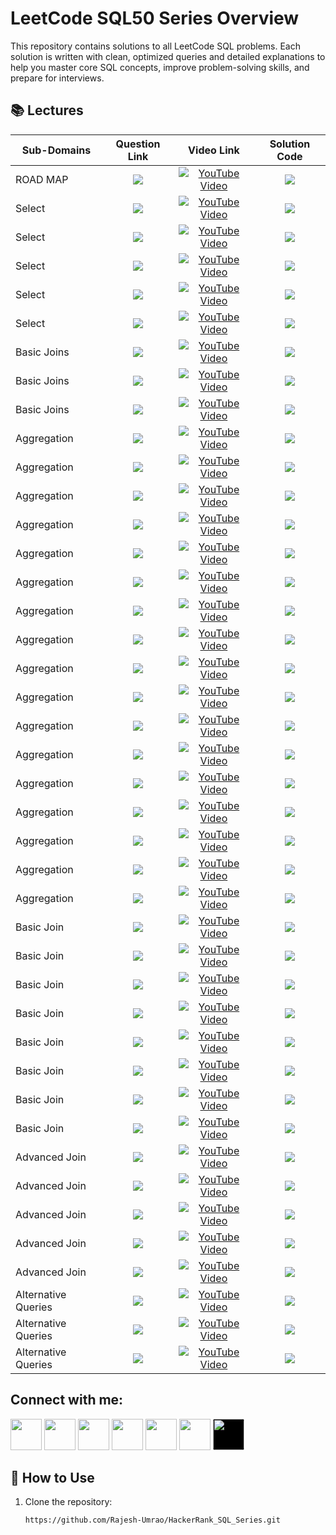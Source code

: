 # LeetCode SQL50 Series Overview
This repository contains solutions to all LeetCode SQL problems. Each solution is written with clean, optimized queries and detailed explanations to help you master core SQL concepts, improve problem-solving skills, and prepare for interviews.


## 📚 Lectures

<table>
  <thead>
    <tr>
      <th>Sub-Domains</th>
      <th>Question Link</th>
      <th>Video Link</th>
      <th>Solution Code</th>
    </tr>
  </thead>
  <tbody>
      <!-- -------------------ROADMAP OF THIS SERIES-------------------------------------------------------------->   
    <tr>
      <td>ROAD MAP</td> 
      <td style="text-align: center; vertical-align: middle;"> <!-- Question related link--->
            <a href="https://leetcode.com/studyplan/top-sql-50/" target="_blank">
            <img src="https://img.shields.io/badge/LeetCode SQL50 Roadmap -red?style=for-the-badge&logo=LeetCode&logoColor=white"> </a>
      </td>
      <td style="text-align: center; vertical-align: middle;">  <!-- Youtube  link--->
            <a href="https://www.youtube.com/@rajesh_data_ai" target="_blank"> <img src="https://img.shields.io/badge/Video--1-CLICK%20HERE-blue?style=for-the-badge&logo=youtube&logoColor=white" alt="YouTube Video"> </a> 
      </td>
      <td style="text-align: center; vertical-align: middle;"> <!-- Github Solution link--->
         <a href="https://github.com/Rajesh-Umrao/LeetCode_SQL50" target="_blank">
         <img src="https://img.shields.io/badge/SQL-Solution-pale green?style=for-the-badge&logo=sqlite"> </a>
      </td>
    </tr>
    <!-- --------------------SELECT----------------------------------------------------------- --> 
    <!-- --------------------1) Recyclable and Low Fat Products------------------------------------------------------------ -->   
    <tr>
      <td>Select</td> 
      <td style="text-align: center; vertical-align: middle;"> <!-- Question related link--->
            <a href="https://leetcode.com/problems/recyclable-and-low-fat-products/description/?envType=study-plan-v2&envId=top-sql-50" target="_blank">
            <img src="https://img.shields.io/badge/Recyclable and Low Fat Products-purple?style=for-the-badge&logo=leetcode&logoColor=white"> </a>
      </td>
      <td style="text-align: center; vertical-align: middle;">  <!-- Youtube  link--->
            <a href="https://www.youtube.com/@rajesh_data_ai" target="_blank"> <img src="https://img.shields.io/badge/Video--2-CLICK%20HERE-blue?style=for-the-badge&logo=youtube&logoColor=white" alt="YouTube Video"> </a> 
      </td>
      <td style="text-align: center; vertical-align: middle;"> <!-- Github Solution link--->
         <a href="https://github.com/Rajesh-Umrao/LeetCode_SQL50" target="_blank">
         <img src="https://img.shields.io/badge/SQL-Solution-pale green?style=for-the-badge&logo=sqlite"> </a>
      </td>
    </tr>
      <!-- --------------------2) Find Customer Referee ------------------------------------------------------------ -->   
    <tr>
      <td>Select</td> 
      <td style="text-align: center; vertical-align: middle;"> <!-- Question related link--->
            <a href="https://leetcode.com/problems/find-customer-referee/description/?envType=study-plan-v2&envId=top-sql-50" target="_blank">
            <img src="https://img.shields.io/badge/Find Customer Referee-purple?style=for-the-badge&logo=leetcode&logoColor=white"> </a>
      </td>
      <td style="text-align: center; vertical-align: middle;">  <!-- Youtube  link--->
            <a href="https://www.youtube.com/@rajesh_data_ai" target="_blank"> <img src="https://img.shields.io/badge/Video--3-CLICK%20HERE-blue?style=for-the-badge&logo=youtube&logoColor=white" alt="YouTube Video"> </a> 
      </td>
      <td style="text-align: center; vertical-align: middle;"> <!-- Github Solution link--->
         <a href="https://github.com/Rajesh-Umrao/LeetCode_SQL50" target="_blank">
         <img src="https://img.shields.io/badge/SQL-Solution-pale green?style=for-the-badge&logo=sqlite"> </a>
      </td>
    </tr>
     <!-- --------------------3) Big Countries ------------------------------------------------------------ -->   
    <tr>
      <td>Select</td> 
      <td style="text-align: center; vertical-align: middle;"> <!-- Question related link--->
            <a href="https://leetcode.com/problems/big-countries/description/?envType=study-plan-v2&envId=top-sql-50" target="_blank">
            <img src="https://img.shields.io/badge/Big Countries-purple?style=for-the-badge&logo=leetcode&logoColor=white"> </a>
      </td>
      <td style="text-align: center; vertical-align: middle;">  <!-- Youtube  link--->
            <a href="https://www.youtube.com/@rajesh_data_ai" target="_blank"> <img src="https://img.shields.io/badge/Video--4-CLICK%20HERE-blue?style=for-the-badge&logo=youtube&logoColor=white" alt="YouTube Video"> </a> 
      </td>
      <td style="text-align: center; vertical-align: middle;"> <!-- Github Solution link--->
         <a href="https://github.com/Rajesh-Umrao/LeetCode_SQL50" target="_blank">
         <img src="https://img.shields.io/badge/SQL-Solution-pale green?style=for-the-badge&logo=sqlite"> </a>
      </td>
    </tr>
     <!-- --------------------4) Article Views I ------------------------------------------------------------ -->   
    <tr>
      <td>Select</td> 
      <td style="text-align: center; vertical-align: middle;"> <!-- Question related link--->
            <a href="https://leetcode.com/problems/article-views-i/description/?envType=study-plan-v2&envId=top-sql-50" target="_blank">
            <img src="https://img.shields.io/badge/Article Views I-purple?style=for-the-badge&logo=leetcode&logoColor=white"> </a>
      </td>
      <td style="text-align: center; vertical-align: middle;">  <!-- Youtube  link--->
            <a href="https://www.youtube.com/@rajesh_data_ai" target="_blank"> <img src="https://img.shields.io/badge/Video--5-CLICK%20HERE-blue?style=for-the-badge&logo=youtube&logoColor=white" alt="YouTube Video"> </a> 
      </td>
      <td style="text-align: center; vertical-align: middle;"> <!-- Github Solution link--->
         <a href="https://github.com/Rajesh-Umrao/LeetCode_SQL50" target="_blank">
         <img src="https://img.shields.io/badge/SQL-Solution-pale green?style=for-the-badge&logo=sqlite"> </a>
      </td>
    </tr>
     <!-- --------------------5) Invalid Tweets ------------------------------------------------------------ -->   
    <tr>
      <td>Select</td> 
      <td style="text-align: center; vertical-align: middle;"> <!-- Question related link--->
            <a href="https://leetcode.com/problems/invalid-tweets/description/?envType=study-plan-v2&envId=top-sql-50" target="_blank">
            <img src="https://img.shields.io/badge/Invalid Tweets-purple?style=for-the-badge&logo=leetcode&logoColor=white"> </a>
      </td>
      <td style="text-align: center; vertical-align: middle;">  <!-- Youtube  link--->
            <a href="https://www.youtube.com/@rajesh_data_ai" target="_blank"> <img src="https://img.shields.io/badge/Video--6-CLICK%20HERE-blue?style=for-the-badge&logo=youtube&logoColor=white" alt="YouTube Video"> </a> 
      </td>
      <td style="text-align: center; vertical-align: middle;"> <!-- Github Solution link--->
         <a href="https://github.com/Rajesh-Umrao/LeetCode_SQL50" target="_blank">
         <img src="https://img.shields.io/badge/SQL-Solution-pale green?style=for-the-badge&logo=sqlite"> </a>
      </td>
    </tr>
    <!---------------BASIC JOINS------------------------------------------------------>
    <!--------1)Replace Employee ID With The Unique Identifier------------------------------------------------------------->   
  <tr>
      <td>Basic Joins</td> 
      <td style="text-align: center; vertical-align: middle;"> <!-- Question related link--->
            <a href="https://leetcode.com/problems/replace-employee-id-with-the-unique-identifier/description/?envType=study-plan-v2&envId=top-sql-50" target="_blank">
            <img src="https://img.shields.io/badge/Replace Employee ID with Unique-indigo?style=for-the-badge&logo=leetcode&logoColor=white"> </a>
      </td>
      <td style="text-align: center; vertical-align: middle;">  <!-- Youtube  link--->
            <a href="https://www.youtube.com/@rajesh_data_ai" target="_blank"><img src="https://img.shields.io/badge/Video--7-CLICK%20HERE-teal?style=for-the-badge&logo=youtube&logoColor=white" alt="YouTube Video"></a> 
      </td>
      <td style="text-align: center; vertical-align: middle;"> <!-- Github Solution link--->
         <a href="https://github.com/Rajesh-Umrao/LeetCode_SQL50" target="_blank">
         <img src="https://img.shields.io/badge/SQL-Solution-cyan?style=for-the-badge&logo=sqlite"> </a>
      </td>
    </tr>
  <!--------2)Product Sales Analysis I------------------------------------------------------------>   
  <tr>
      <td>Basic Joins</td> 
      <td style="text-align: center; vertical-align: middle;"> <!-- Question related link--->
            <a href="https://leetcode.com/problems/Product-Sales-Analysis-I/description/?envType=study-plan-v2&envId=top-sql-50" target="_blank">
            <img src="https://img.shields.io/badge/Product Sales Analysis I-indigo?style=for-the-badge&logo=leetcode&logoColor=white"> </a>
      </td>
      <td style="text-align: center; vertical-align: middle;">  <!-- Youtube  link--->
            <a href="https://www.youtube.com/@rajesh_data_ai" target="_blank"><img src="https://img.shields.io/badge/Video--8-CLICK%20HERE-teal?style=for-the-badge&logo=youtube&logoColor=white" alt="YouTube Video"></a> 
      </td>
      <td style="text-align: center; vertical-align: middle;"> <!-- Github Solution link--->
         <a href="https://github.com/Rajesh-Umrao/LeetCode_SQL50" target="_blank">
         <img src="https://img.shields.io/badge/SQL-Solution-cyan?style=for-the-badge&logo=sqlite"> </a>
      </td>
    </tr>
    <!--------3)Customer Who Visited but Did Not Make Any Transactions------------------------------------------------------------>   
  <tr>
      <td>Basic Joins</td> 
      <td style="text-align: center; vertical-align: middle;"> <!-- Question related link--->
            <a href="https://leetcode.com/problems/Customer-Who-Visited-but-Did-Not-Make-Any-Transactions/description/?envType=study-plan-v2&envId=top-sql-50" target="_blank">
            <img src="https://img.shields.io/badge/Customer Who Visited-indigo?style=for-the-badge&logo=leetcode&logoColor=white"> </a>
      </td>
      <td style="text-align: center; vertical-align: middle;">  <!-- Youtube  link--->
            <a href="https://www.youtube.com/@rajesh_data_ai" target="_blank"><img src="https://img.shields.io/badge/Video--9-CLICK%20HERE-teal?style=for-the-badge&logo=youtube&logoColor=white" alt="YouTube Video"></a> 
      </td>
      <td style="text-align: center; vertical-align: middle;"> <!-- Github Solution link--->
         <a href="https://github.com/Rajesh-Umrao/LeetCode_SQL50" target="_blank">
         <img src="https://img.shields.io/badge/SQL-Solution-cyan?style=for-the-badge&logo=sqlite"> </a>
      </td>
    </tr>
    <!----------------------AGGREGATION-------------------------------------------------------------> 
    <!---------------AGGREGATION--------1)Revising Aggregations - The Count Function------------------------------------------------------------->   
  <tr>
      <td>Aggregation </td> 
      <td style="text-align: center; vertical-align: middle;"> <!-- Question related link--->
            <a href="https://www.hackerrank.com/challenges/revising-aggregations-the-count-function/problem?isFullScreen=true" target="_blank">
            <img src="https://img.shields.io/badge/The Count Function-maroon?style=for-the-badge&logo=hackerrank&logoColor=white"> </a>
      </td>
      <td style="text-align: center; vertical-align: middle;">  <!-- Youtube  link--->
            <a href="https://youtu.be/ODXRNUZYq8M" target="_blank"><img src="https://img.shields.io/badge/Video--24-CLICK%20HERE-olive?style=for-the-badge&logo=youtube&logoColor=white" alt="YouTube Video"></a> 
      </td>
      <td style="text-align: center; vertical-align: middle;"> <!-- Github Solution link--->
         <a href="https://github.com/Rajesh-Umrao/HackerRank_SQL_Solution_Series/blob/main/24)YT_Video_Solution" target="_blank">
         <img src="https://img.shields.io/badge/SQL-Solution-magenta?style=for-the-badge&logo=sqlite"> </a>
      </td>
    </tr>
    <!---------------AGGREGATION--------2)Revising Aggregations - The Sum Function------------------------------------------------------------->   
  <tr>
      <td>Aggregation </td> 
      <td style="text-align: center; vertical-align: middle;"> <!-- Question related link--->
            <a href="https://www.hackerrank.com/challenges/revising-aggregations-sum/problem?isFullScreen=true" target="_blank">
            <img src="https://img.shields.io/badge/The Sum Function-maroon?style=for-the-badge&logo=hackerrank&logoColor=white"> </a>
      </td>
      <td style="text-align: center; vertical-align: middle;">  <!-- Youtube  link--->
            <a href="https://youtu.be/UtFxDcUNceQ" target="_blank"><img src="https://img.shields.io/badge/Video--25-CLICK%20HERE-olive?style=for-the-badge&logo=youtube&logoColor=white" alt="YouTube Video"></a> 
      </td>
      <td style="text-align: center; vertical-align: middle;"> <!-- Github Solution link--->
         <a href="https://github.com/Rajesh-Umrao/HackerRank_SQL_Solution_Series/blob/main/25)YT_Video_Solution" target="_blank">
         <img src="https://img.shields.io/badge/SQL-Solution-magenta?style=for-the-badge&logo=sqlite"> </a>
      </td>
    </tr>
     <!---------------AGGREGATION--------3)Revising Aggregations - Averages------------------------------------------------------------->   
  <tr>
      <td>Aggregation </td> 
      <td style="text-align: center; vertical-align: middle;"> <!-- Question related link--->
            <a href="https://www.hackerrank.com/challenges/revising-aggregations-the-average-function/problem?isFullScreen=true" target="_blank">
            <img src="https://img.shields.io/badge/The Averages-maroon?style=for-the-badge&logo=hackerrank&logoColor=white"> </a>
      </td>
      <td style="text-align: center; vertical-align: middle;">  <!-- Youtube  link--->
            <a href="https://youtu.be/IgA2Gq2Up6I" target="_blank"><img src="https://img.shields.io/badge/Video--26-CLICK%20HERE-olive?style=for-the-badge&logo=youtube&logoColor=white" alt="YouTube Video"></a> 
      </td>
      <td style="text-align: center; vertical-align: middle;"> <!-- Github Solution link--->
         <a href="https://github.com/Rajesh-Umrao/HackerRank_SQL_Solution_Series/blob/main/26)YT_Video_Solution" target="_blank">
         <img src="https://img.shields.io/badge/SQL-Solution-magenta?style=for-the-badge&logo=sqlite"> </a>
      </td>
    </tr>
    <!---------------AGGREGATION--------4)Average Population------------------------------------------------------------->   
  <tr>
      <td>Aggregation </td> 
      <td style="text-align: center; vertical-align: middle;"> <!-- Question related link--->
            <a href="https://www.hackerrank.com/challenges/average-population/problem?isFullScreen=true" target="_blank">
            <img src="https://img.shields.io/badge/Averages Population-maroon?style=for-the-badge&logo=hackerrank&logoColor=white"> </a>
      </td>
      <td style="text-align: center; vertical-align: middle;">  <!-- Youtube  link--->
            <a href="https://youtu.be/i6qprHAJdyU" target="_blank"><img src="https://img.shields.io/badge/Video--27-CLICK%20HERE-olive?style=for-the-badge&logo=youtube&logoColor=white" alt="YouTube Video"></a> 
      </td>
      <td style="text-align: center; vertical-align: middle;"> <!-- Github Solution link--->
         <a href="https://github.com/Rajesh-Umrao/HackerRank_SQL_Solution_Series/blob/main/27)YT_Video_Solution" target="_blank">
         <img src="https://img.shields.io/badge/SQL-Solution-magenta?style=for-the-badge&logo=sqlite"> </a>
      </td>
    </tr>
     <!---------------AGGREGATION--------5)Japan Population------------------------------------------------------------->   
  <tr>
      <td>Aggregation </td> 
      <td style="text-align: center; vertical-align: middle;"> <!-- Question related link--->
            <a href="https://www.hackerrank.com/challenges/japan-population/problem?isFullScreen=true" target="_blank">
            <img src="https://img.shields.io/badge/Japan Population-maroon?style=for-the-badge&logo=hackerrank&logoColor=white"> </a>
      </td>
      <td style="text-align: center; vertical-align: middle;">  <!-- Youtube  link--->
            <a href="https://youtu.be/vr7Xj4HVj-k" target="_blank"><img src="https://img.shields.io/badge/Video--28-CLICK%20HERE-olive?style=for-the-badge&logo=youtube&logoColor=white" alt="YouTube Video"></a> 
      </td>
      <td style="text-align: center; vertical-align: middle;"> <!-- Github Solution link--->
         <a href="https://github.com/Rajesh-Umrao/HackerRank_SQL_Solution_Series/blob/main/28)YT_Video_Solution" target="_blank">
         <img src="https://img.shields.io/badge/SQL-Solution-magenta?style=for-the-badge&logo=sqlite"> </a>
      </td>
    </tr>
    <!---------------AGGREGATION--------6)Population Density Difference------------------------------------------------------------->   
  <tr>
      <td>Aggregation </td> 
      <td style="text-align: center; vertical-align: middle;"> <!-- Question related link--->
            <a href="https://www.hackerrank.com/challenges/population-density-difference/problem?isFullScreen=true" target="_blank">
            <img src="https://img.shields.io/badge/Population Density Difference-maroon?style=for-the-badge&logo=hackerrank&logoColor=white"> </a>
      </td>
      <td style="text-align: center; vertical-align: middle;">  <!-- Youtube  link--->
            <a href="https://youtu.be/zphiJglGCRc" target="_blank"><img src="https://img.shields.io/badge/Video--29-CLICK%20HERE-olive?style=for-the-badge&logo=youtube&logoColor=white" alt="YouTube Video"></a> 
      </td>
      <td style="text-align: center; vertical-align: middle;"> <!-- Github Solution link--->
         <a href="https://github.com/Rajesh-Umrao/HackerRank_SQL_Solution_Series/blob/main/29)YT_Video_Solution" target="_blank">
         <img src="https://img.shields.io/badge/SQL-Solution-magenta?style=for-the-badge&logo=sqlite"> </a>
      </td>
    </tr>
    <!---------------AGGREGATION--------7)The Blunder------------------------------------------------------------->   
  <tr>
      <td>Aggregation </td> 
      <td style="text-align: center; vertical-align: middle;"> <!-- Question related link--->
            <a href="https://www.hackerrank.com/challenges/the-blunder/problem?isFullScreen=true" target="_blank">
            <img src="https://img.shields.io/badge/The Blunder-maroon?style=for-the-badge&logo=hackerrank&logoColor=white"> </a>
      </td>
      <td style="text-align: center; vertical-align: middle;">  <!-- Youtube  link--->
            <a href="https://youtu.be/bg1hqvc11mw" target="_blank"><img src="https://img.shields.io/badge/Video--30-CLICK%20HERE-olive?style=for-the-badge&logo=youtube&logoColor=white" alt="YouTube Video"></a> 
      </td>
      <td style="text-align: center; vertical-align: middle;"> <!-- Github Solution link--->
         <a href="https://github.com/Rajesh-Umrao/HackerRank_SQL_Solution_Series/blob/main/30)YT_Video_Solution" target="_blank">
         <img src="https://img.shields.io/badge/SQL-Solution-magenta?style=for-the-badge&logo=sqlite"> </a>
      </td>
    </tr>
    <!---------------AGGREGATION--------8)Top Earners------------------------------------------------------------->   
  <tr>
      <td>Aggregation </td> 
      <td style="text-align: center; vertical-align: middle;"> <!-- Question related link--->
            <a href="https://www.hackerrank.com/challenges/earnings-of-employees/problem?isFullScreen=true" target="_blank">
            <img src="https://img.shields.io/badge/Top Earners-maroon?style=for-the-badge&logo=hackerrank&logoColor=white"> </a>
      </td>
      <td style="text-align: center; vertical-align: middle;">  <!-- Youtube  link--->
            <a href="https://youtu.be/v02_7CqHkk4" target="_blank"><img src="https://img.shields.io/badge/Video--31-CLICK%20HERE-olive?style=for-the-badge&logo=youtube&logoColor=white" alt="YouTube Video"></a> 
      </td>
      <td style="text-align: center; vertical-align: middle;"> <!-- Github Solution link--->
         <a href="https://github.com/Rajesh-Umrao/HackerRank_SQL_Solution_Series/blob/main/31)YT_Video_Solution" target="_blank">
         <img src="https://img.shields.io/badge/SQL-Solution-magenta?style=for-the-badge&logo=sqlite"> </a>
      </td>
    </tr>
    <!---------------AGGREGATION--------Weather Observation Station 2------------------------------------------------------------->   
  <tr>
      <td>Aggregation </td> 
      <td style="text-align: center; vertical-align: middle;"> <!-- Question related link--->
            <a href="https://www.hackerrank.com/challenges/weather-observation-station-2/problem?isFullScreen=true" target="_blank">
            <img src="https://img.shields.io/badge/Weather Observation Station 2-maroon?style=for-the-badge&logo=hackerrank&logoColor=white"> </a>
      </td>
      <td style="text-align: center; vertical-align: middle;">  <!-- Youtube  link--->
            <a href="https://youtu.be/bZtwb-icCLA" target="_blank"><img src="https://img.shields.io/badge/Video--32-CLICK%20HERE-olive?style=for-the-badge&logo=youtube&logoColor=white" alt="YouTube Video"></a> 
      </td>
      <td style="text-align: center; vertical-align: middle;"> <!-- Github Solution link--->
         <a href="https://github.com/Rajesh-Umrao/HackerRank_SQL_Solution_Series/blob/main/32)YT_Video_Solution" target="_blank">
         <img src="https://img.shields.io/badge/SQL-Solution-magenta?style=for-the-badge&logo=sqlite"> </a>
      </td>
    </tr>
    <!---------------AGGREGATION--------Weather Observation Station 13------------------------------------------------------------->   
  <tr>
      <td>Aggregation </td> 
      <td style="text-align: center; vertical-align: middle;"> <!-- Question related link--->
            <a href="https://www.hackerrank.com/challenges/weather-observation-station-13/problem?isFullScreen=true" target="_blank">
            <img src="https://img.shields.io/badge/Weather Observation Station 13-maroon?style=for-the-badge&logo=hackerrank&logoColor=white"> </a>
      </td>
      <td style="text-align: center; vertical-align: middle;">  <!-- Youtube  link--->
            <a href="https://youtu.be/Zhy_LthchZI" target="_blank"><img src="https://img.shields.io/badge/Video--33-CLICK%20HERE-olive?style=for-the-badge&logo=youtube&logoColor=white" alt="YouTube Video"></a> 
      </td>
      <td style="text-align: center; vertical-align: middle;"> <!-- Github Solution link--->
         <a href="https://github.com/Rajesh-Umrao/HackerRank_SQL_Solution_Series/blob/main/33)YT_Video_Solution" target="_blank">
         <img src="https://img.shields.io/badge/SQL-Solution-magenta?style=for-the-badge&logo=sqlite"> </a>
      </td>
    </tr>
     <!---------------AGGREGATION--------Weather Observation Station 14------------------------------------------------------------->   
  <tr>
      <td>Aggregation </td> 
      <td style="text-align: center; vertical-align: middle;"> <!-- Question related link--->
            <a href="https://www.hackerrank.com/challenges/weather-observation-station-14/problem?isFullScreen=true" target="_blank">
            <img src="https://img.shields.io/badge/Weather Observation Station 14-maroon?style=for-the-badge&logo=hackerrank&logoColor=white"> </a>
      </td>
      <td style="text-align: center; vertical-align: middle;">  <!-- Youtube  link--->
            <a href="https://youtu.be/Zhy_LthchZI" target="_blank"><img src="https://img.shields.io/badge/Video--33-CLICK%20HERE-olive?style=for-the-badge&logo=youtube&logoColor=white" alt="YouTube Video"></a> 
      </td>
      <td style="text-align: center; vertical-align: middle;"> <!-- Github Solution link--->
         <a href="https://github.com/Rajesh-Umrao/HackerRank_SQL_Solution_Series/blob/main/33)YT_Video_Solution" target="_blank">
         <img src="https://img.shields.io/badge/SQL-Solution-magenta?style=for-the-badge&logo=sqlite"> </a>
      </td>
    </tr>
    <!---------------AGGREGATION--------Weather Observation Station 15------------------------------------------------------------->   
  <tr>
      <td>Aggregation </td> 
      <td style="text-align: center; vertical-align: middle;"> <!-- Question related link--->
            <a href="https://www.hackerrank.com/challenges/weather-observation-station-15/problem?isFullScreen=true" target="_blank">
            <img src="https://img.shields.io/badge/Weather Observation Station 15-maroon?style=for-the-badge&logo=hackerrank&logoColor=white"> </a>
      </td>
      <td style="text-align: center; vertical-align: middle;">  <!-- Youtube  link--->
            <a href="https://youtu.be/Zhy_LthchZI" target="_blank"><img src="https://img.shields.io/badge/Video--33-CLICK%20HERE-olive?style=for-the-badge&logo=youtube&logoColor=white" alt="YouTube Video"></a> 
      </td>
      <td style="text-align: center; vertical-align: middle;"> <!-- Github Solution link--->
         <a href="https://github.com/Rajesh-Umrao/HackerRank_SQL_Solution_Series/blob/main/33)YT_Video_Solution" target="_blank">
         <img src="https://img.shields.io/badge/SQL-Solution-magenta?style=for-the-badge&logo=sqlite"> </a>
      </td>
    </tr>
      <!---------------AGGREGATION--------Weather Observation Station 16------------------------------------------------------------->   
  <tr>
      <td>Aggregation </td> 
      <td style="text-align: center; vertical-align: middle;"> <!-- Question related link--->
            <a href="https://www.hackerrank.com/challenges/weather-observation-station-16/problem?isFullScreen=true" target="_blank">
            <img src="https://img.shields.io/badge/Weather Observation Station 16-maroon?style=for-the-badge&logo=hackerrank&logoColor=white"> </a>
      </td>
      <td style="text-align: center; vertical-align: middle;">  <!-- Youtube  link--->
            <a href="https://youtu.be/Zhy_LthchZI" target="_blank"><img src="https://img.shields.io/badge/Video--33-CLICK%20HERE-olive?style=for-the-badge&logo=youtube&logoColor=white" alt="YouTube Video"></a> 
      </td>
      <td style="text-align: center; vertical-align: middle;"> <!-- Github Solution link--->
         <a href="https://github.com/Rajesh-Umrao/HackerRank_SQL_Solution_Series/blob/main/33)YT_Video_Solution" target="_blank">
         <img src="https://img.shields.io/badge/SQL-Solution-magenta?style=for-the-badge&logo=sqlite"> </a>
      </td>
    </tr>
       <!---------------AGGREGATION--------Weather Observation Station 17------------------------------------------------------------->   
  <tr>
      <td>Aggregation </td> 
      <td style="text-align: center; vertical-align: middle;"> <!-- Question related link--->
            <a href="https://www.hackerrank.com/challenges/weather-observation-station-17/problem?isFullScreen=true" target="_blank">
            <img src="https://img.shields.io/badge/Weather Observation Station 17-maroon?style=for-the-badge&logo=hackerrank&logoColor=white"> </a>
      </td>
      <td style="text-align: center; vertical-align: middle;">  <!-- Youtube  link--->
            <a href="https://youtu.be/Zhy_LthchZI" target="_blank"><img src="https://img.shields.io/badge/Video--33-CLICK%20HERE-olive?style=for-the-badge&logo=youtube&logoColor=white" alt="YouTube Video"></a> 
      </td>
      <td style="text-align: center; vertical-align: middle;"> <!-- Github Solution link--->
         <a href="https://github.com/Rajesh-Umrao/HackerRank_SQL_Solution_Series/blob/main/33)YT_Video_Solution" target="_blank">
         <img src="https://img.shields.io/badge/SQL-Solution-magenta?style=for-the-badge&logo=sqlite"> </a>
      </td>
    </tr>
           <!---------------AGGREGATION--------Weather Observation Station 18------------------------------------------------------------->   
  <tr>
      <td>Aggregation </td> 
      <td style="text-align: center; vertical-align: middle;"> <!-- Question related link--->
            <a href="https://www.hackerrank.com/challenges/weather-observation-station-18/problem?isFullScreen=true" target="_blank">
            <img src="https://img.shields.io/badge/Weather Observation Station 18-maroon?style=for-the-badge&logo=hackerrank&logoColor=white"> </a>
      </td>
      <td style="text-align: center; vertical-align: middle;">  <!-- Youtube  link--->
            <a href="https://youtu.be/wTvSGFGDbEM" target="_blank"><img src="https://img.shields.io/badge/Video--34-CLICK%20HERE-olive?style=for-the-badge&logo=youtube&logoColor=white" alt="YouTube Video"></a> 
      </td>
      <td style="text-align: center; vertical-align: middle;"> <!-- Github Solution link--->
         <a href="https://github.com/Rajesh-Umrao/HackerRank_SQL_Solution_Series/blob/main/34)YT_Video_Solution" target="_blank">
         <img src="https://img.shields.io/badge/SQL-Solution-magenta?style=for-the-badge&logo=sqlite"> </a>
      </td>
    </tr>
     <!---------------AGGREGATION--------Weather Observation Station 19------------------------------------------------------------->   
  <tr>
      <td>Aggregation </td> 
      <td style="text-align: center; vertical-align: middle;"> <!-- Question related link--->
            <a href="https://www.hackerrank.com/challenges/weather-observation-station-19/problem?isFullScreen=true" target="_blank">
            <img src="https://img.shields.io/badge/Weather Observation Station 19-maroon?style=for-the-badge&logo=hackerrank&logoColor=white"> </a>
      </td>
      <td style="text-align: center; vertical-align: middle;">  <!-- Youtube  link--->
            <a href="https://youtu.be/E_V8EqKo-1E" target="_blank"><img src="https://img.shields.io/badge/Video--35-CLICK%20HERE-olive?style=for-the-badge&logo=youtube&logoColor=white" alt="YouTube Video"></a> 
      </td>
      <td style="text-align: center; vertical-align: middle;"> <!-- Github Solution link--->
         <a href="https://github.com/Rajesh-Umrao/HackerRank_SQL_Solution_Series/blob/main/35)YT_Video_Solution" target="_blank">
         <img src="https://img.shields.io/badge/SQL-Solution-magenta?style=for-the-badge&logo=sqlite"> </a>
      </td>
    </tr>
     <!---------------AGGREGATION--------Weather Observation Station 20------------------------------------------------------------->   
  <tr>
      <td>Aggregation </td> 
      <td style="text-align: center; vertical-align: middle;"> <!-- Question related link--->
            <a href="https://www.hackerrank.com/challenges/weather-observation-station-20/problem?isFullScreen=true" target="_blank">
            <img src="https://img.shields.io/badge/Weather Observation Station 20-maroon?style=for-the-badge&logo=hackerrank&logoColor=white"> </a>
      </td>
      <td style="text-align: center; vertical-align: middle;">  <!-- Youtube  link--->
            <a href="https://youtu.be/j2PdPQhLT4s" target="_blank"><img src="https://img.shields.io/badge/Video--36-CLICK%20HERE-olive?style=for-the-badge&logo=youtube&logoColor=white" alt="YouTube Video"></a> 
      </td>
      <td style="text-align: center; vertical-align: middle;"> <!-- Github Solution link--->
         <a href="https://github.com/Rajesh-Umrao/HackerRank_SQL_Solution_Series/blob/main/36)YT_Video_Solution" target="_blank">
         <img src="https://img.shields.io/badge/SQL-Solution-magenta?style=for-the-badge&logo=sqlite"> </a>
      </td>
    </tr>

  <!---------------BASIC JOIN--------Population Census------------------------------------------------------------->   
  <tr>
      <td>Basic Join </td> 
      <td style="text-align: center; vertical-align: middle;"> <!-- Question related link--->
            <a href="https://www.hackerrank.com/challenges/asian-population/problem?isFullScreen=true" target="_blank">
            <img src="https://img.shields.io/badge/Population Census-navy?style=for-the-badge&logo=hackerrank&logoColor=white"> </a>
      </td>
      <td style="text-align: center; vertical-align: middle;">  <!-- Youtube  link--->
            <a href="https://youtu.be/j8jzDDPgW4o" target="_blank"><img src="https://img.shields.io/badge/Video--37-CLICK%20HERE-orange?style=for-the-badge&logo=youtube&logoColor=white" alt="YouTube Video"></a> 
      </td>
      <td style="text-align: center; vertical-align: middle;"> <!-- Github Solution link--->
         <a href="https://github.com/Rajesh-Umrao/HackerRank_SQL_Solution_Series/blob/main/37)YT_Video_Solution" target="_blank">
         <img src="https://img.shields.io/badge/SQL-Solution-tan?style=for-the-badge&logo=sqlite"> </a>
      </td>
    </tr>
     <!---------------BASIC JOIN--------African Cities------------------------------------------------------------>   
  <tr>
      <td>Basic Join </td> 
      <td style="text-align: center; vertical-align: middle;"> <!-- Question related link--->
            <a href="https://www.hackerrank.com/challenges/african-cities/problem?isFullScreen=true" target="_blank">
            <img src="https://img.shields.io/badge/African Cities-navy?style=for-the-badge&logo=hackerrank&logoColor=white"> </a>
      </td>
      <td style="text-align: center; vertical-align: middle;">  <!-- Youtube  link--->
            <a href="https://youtu.be/j8jzDDPgW4o" target="_blank"><img src="https://img.shields.io/badge/Video--37-CLICK%20HERE-orange?style=for-the-badge&logo=youtube&logoColor=white" alt="YouTube Video"></a> 
      </td>
      <td style="text-align: center; vertical-align: middle;"> <!-- Github Solution link--->
         <a href="https://github.com/Rajesh-Umrao/HackerRank_SQL_Solution_Series/blob/main/37)YT_Video_Solution" target="_blank">
         <img src="https://img.shields.io/badge/SQL-Solution-tan?style=for-the-badge&logo=sqlite"> </a>
      </td>
    </tr>
  <!---------------BASIC JOIN--------Average Population of Each Continent------------------------------------------------------------>   
  <tr>
      <td>Basic Join </td> 
      <td style="text-align: center; vertical-align: middle;"> <!-- Question related link--->
            <a href="https://www.hackerrank.com/challenges/average-population-of-each-continent/problem?isFullScreen=true" target="_blank">
            <img src="https://img.shields.io/badge/Avg. Population per Continent-navy?style=for-the-badge&logo=hackerrank&logoColor=white"> </a>
      </td>
      <td style="text-align: center; vertical-align: middle;">  <!-- Youtube  link--->
            <a href="https://youtu.be/j8jzDDPgW4o" target="_blank"><img src="https://img.shields.io/badge/Video--37-CLICK%20HERE-orange?style=for-the-badge&logo=youtube&logoColor=white" alt="YouTube Video"></a> 
      </td>
      <td style="text-align: center; vertical-align: middle;"> <!-- Github Solution link--->
         <a href="https://github.com/Rajesh-Umrao/HackerRank_SQL_Solution_Series/blob/main/37)YT_Video_Solution" target="_blank">
         <img src="https://img.shields.io/badge/SQL-Solution-tan?style=for-the-badge&logo=sqlite"> </a>
      </td>
    </tr>
    <!---------------BASIC JOIN--------Top Competitors------------------------------------------------------------>   
  <tr>
      <td>Basic Join </td> 
      <td style="text-align: center; vertical-align: middle;"> <!-- Question related link--->
            <a href="https://www.hackerrank.com/challenges/full-score/problem?isFullScreen=true" target="_blank">
            <img src="https://img.shields.io/badge/Top Competitors-navy?style=for-the-badge&logo=hackerrank&logoColor=white"> </a>
      </td>
      <td style="text-align: center; vertical-align: middle;">  <!-- Youtube  link--->
            <a href="https://youtu.be/z8TkGu9nYpM" target="_blank"><img src="https://img.shields.io/badge/Video--38-CLICK%20HERE-orange?style=for-the-badge&logo=youtube&logoColor=white" alt="YouTube Video"></a> 
      </td>
      <td style="text-align: center; vertical-align: middle;"> <!-- Github Solution link--->
         <a href="https://github.com/Rajesh-Umrao/HackerRank_SQL_Solution_Series/blob/main/38)YT_Video_Solution" target="_blank">
         <img src="https://img.shields.io/badge/SQL-Solution-tan?style=for-the-badge&logo=sqlite"> </a>
      </td>
    </tr>
    <!---------------BASIC JOIN--------The Report------------------------------------------------------------>   
  <tr>
      <td>Basic Join </td> 
      <td style="text-align: center; vertical-align: middle;"> <!-- Question related link--->
            <a href="https://www.hackerrank.com/challenges/the-report/problem?isFullScreen=true" target="_blank">
            <img src="https://img.shields.io/badge/The Report-navy?style=for-the-badge&logo=hackerrank&logoColor=white"> </a>
      </td>
      <td style="text-align: center; vertical-align: middle;">  <!-- Youtube  link--->
            <a href="https://youtu.be/m6I53vVZJP0" target="_blank"><img src="https://img.shields.io/badge/Video--39-CLICK%20HERE-orange?style=for-the-badge&logo=youtube&logoColor=white" alt="YouTube Video"></a> 
      </td>
      <td style="text-align: center; vertical-align: middle;"> <!-- Github Solution link--->
         <a href="https://github.com/Rajesh-Umrao/HackerRank_SQL_Solution_Series/blob/main/39)YT_Video_Solution" target="_blank">
         <img src="https://img.shields.io/badge/SQL-Solution-tan?style=for-the-badge&logo=sqlite"> </a>
      </td>
    </tr>
    <!---------------BASIC JOIN--------Ollivander's Inventory------------------------------------------------------------>   
  <tr>
      <td>Basic Join </td> 
      <td style="text-align: center; vertical-align: middle;"> <!-- Question related link--->
            <a href="https://www.hackerrank.com/challenges/harry-potter-and-wands/problem?isFullScreen=true" target="_blank">
            <img src="https://img.shields.io/badge/Ollivander's Inventory-navy?style=for-the-badge&logo=hackerrank&logoColor=white"> </a>
      </td>
      <td style="text-align: center; vertical-align: middle;">  <!-- Youtube  link--->
            <a href="https://youtu.be/5nwCBByYrug" target="_blank"><img src="https://img.shields.io/badge/Video--40-CLICK%20HERE-orange?style=for-the-badge&logo=youtube&logoColor=white" alt="YouTube Video"></a> 
      </td>
      <td style="text-align: center; vertical-align: middle;"> <!-- Github Solution link--->
         <a href="https://github.com/Rajesh-Umrao/HackerRank_SQL_Solution_Series/blob/main/40)YT_Video_Solution" target="_blank">
         <img src="https://img.shields.io/badge/SQL-Solution-tan?style=for-the-badge&logo=sqlite"> </a>
      </td>
    </tr>
    <!---------------BASIC JOIN--------Challenges------------------------------------------------------------>   
  <tr>
      <td>Basic Join </td> 
      <td style="text-align: center; vertical-align: middle;"> <!-- Question related link--->
            <a href="https://www.hackerrank.com/challenges/challenges/problem?isFullScreen=true" target="_blank">
            <img src="https://img.shields.io/badge/Challenges-navy?style=for-the-badge&logo=hackerrank&logoColor=white"> </a>
      </td>
      <td style="text-align: center; vertical-align: middle;">  <!-- Youtube  link--->
            <a href="https://youtu.be/F4m-0TQ-IyM" target="_blank"><img src="https://img.shields.io/badge/Video--41-CLICK%20HERE-orange?style=for-the-badge&logo=youtube&logoColor=white" alt="YouTube Video"></a> 
      </td>
      <td style="text-align: center; vertical-align: middle;"> <!-- Github Solution link--->
         <a href="https://github.com/Rajesh-Umrao/HackerRank_SQL_Solution_Series/blob/main/41)YT_Video_Solution" target="_blank">
         <img src="https://img.shields.io/badge/SQL-Solution-tan?style=for-the-badge&logo=sqlite"> </a>
      </td>
    </tr>
    <!---------------BASIC JOIN--------Contest Leaderboard------------------------------------------------------------>   
  <tr>
      <td>Basic Join </td> 
      <td style="text-align: center; vertical-align: middle;"> <!-- Question related link--->
            <a href="https://www.hackerrank.com/challenges/contest-leaderboard/problem?isFullScreen=true" target="_blank">
            <img src="https://img.shields.io/badge/Contest Leaderboard-navy?style=for-the-badge&logo=hackerrank&logoColor=white"> </a>
      </td>
      <td style="text-align: center; vertical-align: middle;">  <!-- Youtube  link--->
            <a href="https://youtu.be/ocVwzOhtlCU" target="_blank"><img src="https://img.shields.io/badge/Video--42-CLICK%20HERE-orange?style=for-the-badge&logo=youtube&logoColor=white" alt="YouTube Video"></a> 
      </td>
      <td style="text-align: center; vertical-align: middle;"> <!-- Github Solution link--->
         <a href="https://github.com/Rajesh-Umrao/HackerRank_SQL_Solution_Series/blob/main/42)YT_Video_Solution" target="_blank">
         <img src="https://img.shields.io/badge/SQL-Solution-tan?style=for-the-badge&logo=sqlite"> </a>
      </td>
    </tr>
    <!---------------ADVANCED JOIN--------SQL Project Planning------------------------------------------------------------>   
  <tr>
      <td>Advanced Join </td> 
      <td style="text-align: center; vertical-align: middle;"> <!-- Question related link--->
            <a href="https://www.hackerrank.com/challenges/sql-projects/problem?isFullScreen=true" target="_blank">
            <img src="https://img.shields.io/badge/SQL Project Planning-crimson?style=for-the-badge&logo=hackerrank&logoColor=white"> </a>
      </td>
      <td style="text-align: center; vertical-align: middle;">  <!-- Youtube  link--->
            <a href="https://youtu.be/U4Q_Lf96Vzc" target="_blank"><img src="https://img.shields.io/badge/Video--43-CLICK%20HERE-green?style=for-the-badge&logo=youtube&logoColor=white" alt="YouTube Video"></a> 
      </td>
      <td style="text-align: center; vertical-align: middle;"> <!-- Github Solution link--->
         <a href="https://github.com/Rajesh-Umrao/HackerRank_SQL_Solution_Series/blob/main/43)YT_Video_Solution" target="_blank">
         <img src="https://img.shields.io/badge/SQL-Solution-pink?style=for-the-badge&logo=sqlite"> </a>
      </td>
    </tr>
    <!---------------ADVANCED JOIN--------Placements------------------------------------------------------------>   
  <tr>
      <td>Advanced Join </td> 
      <td style="text-align: center; vertical-align: middle;"> <!-- Question related link--->
            <a href="https://www.hackerrank.com/challenges/placements/problem?isFullScreen=true" target="_blank">
            <img src="https://img.shields.io/badge/Placements-crimson?style=for-the-badge&logo=hackerrank&logoColor=white"> </a>
      </td>
      <td style="text-align: center; vertical-align: middle;">  <!-- Youtube  link--->
            <a href="https://youtu.be/78KGZ2w818A" target="_blank"><img src="https://img.shields.io/badge/Video--44-CLICK%20HERE-green?style=for-the-badge&logo=youtube&logoColor=white" alt="YouTube Video"></a> 
      </td>
      <td style="text-align: center; vertical-align: middle;"> <!-- Github Solution link--->
         <a href="https://github.com/Rajesh-Umrao/HackerRank_SQL_Solution_Series/blob/main/44)YT_Video_Solution" target="_blank">
         <img src="https://img.shields.io/badge/SQL-Solution-pink?style=for-the-badge&logo=sqlite"> </a>
      </td>
    </tr>
    <!---------------ADVANCED JOIN-------Symmetric Pairs----------------------------------------------------------->   
  <tr>
      <td>Advanced Join </td> 
      <td style="text-align: center; vertical-align: middle;"> <!-- Question related link--->
            <a href="https://www.hackerrank.com/challenges/symmetric-pairs/problem?isFullScreen=true" target="_blank">
            <img src="https://img.shields.io/badge/Symmetric Pairs-crimson?style=for-the-badge&logo=hackerrank&logoColor=white"> </a>
      </td>
      <td style="text-align: center; vertical-align: middle;">  <!-- Youtube  link--->
            <a href="https://youtu.be/vjn2o9_iWAo" target="_blank"><img src="https://img.shields.io/badge/Video--45-CLICK%20HERE-green?style=for-the-badge&logo=youtube&logoColor=white" alt="YouTube Video"></a> 
      </td>
      <td style="text-align: center; vertical-align: middle;"> <!-- Github Solution link--->
         <a href="https://github.com/Rajesh-Umrao/HackerRank_SQL_Solution_Series/blob/main/45)YT_Video_Solution" target="_blank">
         <img src="https://img.shields.io/badge/SQL-Solution-pink?style=for-the-badge&logo=sqlite"> </a>
      </td>
    </tr>
    <!---------------ADVANCED JOIN-------Interviews----------------------------------------------------------->   
  <tr>
      <td>Advanced Join </td> 
      <td style="text-align: center; vertical-align: middle;"> <!-- Question related link--->
            <a href="https://www.hackerrank.com/challenges/interviews/problem?isFullScreen=true" target="_blank">
            <img src="https://img.shields.io/badge/Interviews-crimson?style=for-the-badge&logo=hackerrank&logoColor=white"> </a>
      </td>
      <td style="text-align: center; vertical-align: middle;">  <!-- Youtube  link--->
            <a href="https://youtu.be/JsauibN7RuM" target="_blank"><img src="https://img.shields.io/badge/Video--46-CLICK%20HERE-green?style=for-the-badge&logo=youtube&logoColor=white" alt="YouTube Video"></a> 
      </td>
      <td style="text-align: center; vertical-align: middle;"> <!-- Github Solution link--->
         <a href="https://github.com/Rajesh-Umrao/HackerRank_SQL_Solution_Series/blob/main/46)YT_Video_Solution" target="_blank">
         <img src="https://img.shields.io/badge/SQL-Solution-pink?style=for-the-badge&logo=sqlite"> </a>
      </td>
    </tr>
    <!---------------ADVANCED JOIN-------15 Days of Learning SQL----------------------------------------------------------->   
  <tr>
      <td>Advanced Join </td> 
      <td style="text-align: center; vertical-align: middle;"> <!-- Question related link--->
            <a href="https://www.hackerrank.com/challenges/15-days-of-learning-sql/problem?isFullScreen=true" target="_blank">
            <img src="https://img.shields.io/badge/15 Days of Learning SQL-crimson?style=for-the-badge&logo=hackerrank&logoColor=white"> </a>
      </td>
      <td style="text-align: center; vertical-align: middle;">  <!-- Youtube  link--->
            <a href="https://youtu.be/lqInVOcNy8A" target="_blank"><img src="https://img.shields.io/badge/Video--47-CLICK%20HERE-green?style=for-the-badge&logo=youtube&logoColor=white" alt="YouTube Video"></a> 
      </td>
      <td style="text-align: center; vertical-align: middle;"> <!-- Github Solution link--->
         <a href="https://github.com/Rajesh-Umrao/HackerRank_SQL_Solution_Series/blob/main/47)YT_Video_Solution" target="_blank">
         <img src="https://img.shields.io/badge/SQL-Solution-pink?style=for-the-badge&logo=sqlite"> </a>
      </td>
    </tr>
  <!---------------ALTERNATIVE QUERIES-------Draw The Triangle 1----------------------------------------------------------->   
  <tr>
      <td>Alternative Queries </td> 
      <td style="text-align: center; vertical-align: middle;"> <!-- Question related link--->
            <a href="https://www.hackerrank.com/challenges/draw-the-triangle-1/problem?isFullScreen=true" target="_blank">
            <img src="https://img.shields.io/badge/Draw The Triangle 1-saddlebrown?style=for-the-badge&logo=hackerrank&logoColor=white"> </a>
      </td>
      <td style="text-align: center; vertical-align: middle;">  <!-- Youtube  link--->
            <a href="https://youtu.be/DnC-IjGQ_ws" target="_blank"><img src="https://img.shields.io/badge/Video--48-CLICK%20HERE-honeydew?style=for-the-badge&logo=youtube&logoColor=white" alt="YouTube Video"></a> 
      </td>
      <td style="text-align: center; vertical-align: middle;"> <!-- Github Solution link--->
         <a href="https://github.com/Rajesh-Umrao/HackerRank_SQL_Solution_Series/blob/main/48)YT_Video_Solution" target="_blank">
         <img src="https://img.shields.io/badge/SQL-Solution-powderblue?style=for-the-badge&logo=sqlite"> </a>
      </td>
    </tr>
  
<!---------------ALTERNATIVE QUERIES-------Draw The Triangle 2----------------------------------------------------------->   
  <tr>
      <td>Alternative Queries </td> 
      <td style="text-align: center; vertical-align: middle;"> <!-- Question related link--->
            <a href="https://www.hackerrank.com/challenges/draw-the-triangle-2/problem?isFullScreen=true" target="_blank">
            <img src="https://img.shields.io/badge/Draw The Triangle 2-saddlebrown?style=for-the-badge&logo=hackerrank&logoColor=white"> </a>
      </td>
      <td style="text-align: center; vertical-align: middle;">  <!-- Youtube  link--->
            <a href="https://youtu.be/nXE2lKvPoAE" target="_blank"><img src="https://img.shields.io/badge/Video--49-CLICK%20HERE-honeydew?style=for-the-badge&logo=youtube&logoColor=white" alt="YouTube Video"></a> 
      </td>
      <td style="text-align: center; vertical-align: middle;"> <!-- Github Solution link--->
         <a href="https://github.com/Rajesh-Umrao/HackerRank_SQL_Solution_Series/blob/main/49)YT_Video_Solution" target="_blank">
         <img src="https://img.shields.io/badge/SQL-Solution-powderblue?style=for-the-badge&logo=sqlite"> </a>
      </td>
    </tr>
  <!---------------ALTERNATIVE QUERIES-------Print Prime Numbers----------------------------------------------------------->   
  <tr>
      <td>Alternative Queries </td> 
      <td style="text-align: center; vertical-align: middle;"> <!-- Question related link--->
            <a href="https://www.hackerrank.com/challenges/print-prime-numbers/problem?isFullScreen=true" target="_blank">
            <img src="https://img.shields.io/badge/Print Prime Numbers-saddlebrown?style=for-the-badge&logo=hackerrank&logoColor=white"> </a>
      </td>
      <td style="text-align: center; vertical-align: middle;">  <!-- Youtube  link--->
            <a href="https://youtu.be/WfsN1Op8IiE" target="_blank"><img src="https://img.shields.io/badge/Video--50-CLICK%20HERE-honeydew?style=for-the-badge&logo=youtube&logoColor=white" alt="YouTube Video"></a> 
      </td>
      <td style="text-align: center; vertical-align: middle;"> <!-- Github Solution link--->
         <a href="https://github.com/Rajesh-Umrao/HackerRank_SQL_Solution_Series/blob/main/50)YT_Video_Solution" target="_blank">
         <img src="https://img.shields.io/badge/SQL-Solution-powderblue?style=for-the-badge&logo=sqlite"> </a>
      </td>
    </tr>
  
















   
  </tbody>
</table>








## Connect with me:

<p align="left">
  <a href="https://www.youtube.com/@rajesh_data_ai" target="_blank"><img src="https://img.icons8.com/fluency/48/youtube-play.png" alt="" height="50"/></a>
  <a href="https://t.me/rajesh_data_ai" target="_blank"><img src="https://img.icons8.com/color/48/telegram-app--v1.png" alt="" height="50"/></a>
  <a href="https://www.instagram.com/rajesh_data_ai" target="_blank"><img src="https://img.icons8.com/fluency/48/instagram-new.png" alt="" height="50"/></a>
  <a href="https://www.facebook.com/rajesh.ai.data"" target="_blank"><img src="https://img.icons8.com/color/48/facebook.png" alt="" height="50"/></a>
  <a href="https://x.com/rajesh_data_ai"" target="_blank"><img src="https://img.icons8.com/color/48/twitter--v1.png" alt="" height="50"/></a>
  <a href="https://discord.gg/cFbjHE5uwz"" target="_blank"><img src="https://img.icons8.com/color/48/discord--v2.png" alt="" height="50"/></a>
  <a href="https://medium.com/@rajesh_data_ai" target="_blank"><img src="https://cdn-icons-png.flaticon.com/512/2111/2111505.png" alt="" height="50" style="background:#000; border-radius: 4px;"/></a>
</p>


## 🚀 How to Use  
1. Clone the repository:  
   ```bash
   https://github.com/Rajesh-Umrao/HackerRank_SQL_Series.git

